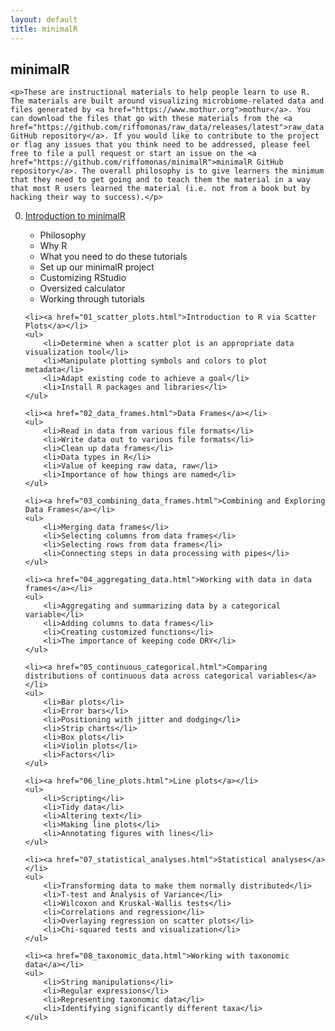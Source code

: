 ```yaml
---
layout: default
title: minimalR
---
```


<div class="index">
	<h2>minimalR</h2>

	<p>These are instructional materials to help people learn to use R. The materials are built around visualizing microbiome-related data and files generated by <a href="https://www.mothur.org">mothur</a>. You can download the files that go with these materials from the <a href="https://github.com/riffomonas/raw_data/releases/latest">raw_data GitHub repository</a>. If you would like to contribute to the project or flag any issues that you think need to be addressed, please feel free to file a pull request or start an issue on the <a href="https://github.com/riffomonas/minimalR">minimalR GitHub repository</a>. The overall philosophy is to give learners the minimum that they need to get going and to teach them the material in a way that most R users learned the material (i.e. not from a book but by hacking their way to success).</p>

<ol start="0">
	<li><a href="00_introduction.html">Introduction to minimalR</a></li>
	<ul>
		<li>Philosophy</li>
		<li>Why R</li>
		<li>What you need to do these tutorials</li>
		<li>Set up our minimalR project</li>
		<li>Customizing RStudio</li>
		<li>Oversized calculator</li>
		<li>Working through tutorials</li>
	</ul>

	<li><a href="01_scatter_plots.html">Introduction to R via Scatter Plots</a></li>
	<ul>
		<li>Determine when a scatter plot is an appropriate data visualization tool</li>
		<li>Manipulate plotting symbols and colors to plot metadata</li>
		<li>Adapt existing code to achieve a goal</li>
		<li>Install R packages and libraries</li>
	</ul>

	<li><a href="02_data_frames.html">Data Frames</a></li>
	<ul>
		<li>Read in data from various file formats</li>
		<li>Write data out to various file formats</li>
		<li>Clean up data frames</li>
		<li>Data types in R</li>
		<li>Value of keeping raw data, raw</li>
		<li>Importance of how things are named</li>
	</ul>

	<li><a href="03_combining_data_frames.html">Combining and Exploring Data Frames</a></li>
	<ul>
		<li>Merging data frames</li>
		<li>Selecting columns from data frames</li>
		<li>Selecting rows from data frames</li>
		<li>Connecting steps in data processing with pipes</li>
	</ul>

	<li><a href="04_aggregating_data.html">Working with data in data frames</a></li>
	<ul>
		<li>Aggregating and summarizing data by a categorical variable</li>
		<li>Adding columns to data frames</li>
		<li>Creating customized functions</li>
		<li>The importance of keeping code DRY</li>
	</ul>

	<li><a href="05_continuous_categorical.html">Comparing distributions of continuous data across categorical variables</a></li>
	<ul>
		<li>Bar plots</li>
		<li>Error bars</li>
		<li>Positioning with jitter and dodging</li>
		<li>Strip charts</li>
		<li>Box plots</li>
		<li>Violin plots</li>
		<li>Factors</li>
	</ul>

	<li><a href="06_line_plots.html">Line plots</a></li>
	<ul>
		<li>Scripting</li>
		<li>Tidy data</li>
		<li>Altering text</li>
		<li>Making line plots</li>
		<li>Annotating figures with lines</li>
	</ul>

	<li><a href="07_statistical_analyses.html">Statistical analyses</a></li>
	<ul>
		<li>Transforming data to make them normally distributed</li>
		<li>T-test and Analysis of Variance</li>
		<li>Wilcoxon and Kruskal-Wallis tests</li>
		<li>Correlations and regression</li>
		<li>Overlaying regression on scatter plots</li>
		<li>Chi-squared tests and visualization</li>
	</ul>

	<li><a href="08_taxonomic_data.html">Working with taxonomic data</a></li>
	<ul>
		<li>String manipulations</li>
		<li>Regular expressions</li>
		<li>Representing taxonomic data</li>
		<li>Identifying significantly different taxa</li>
	</ul>

</ol>

</div>
